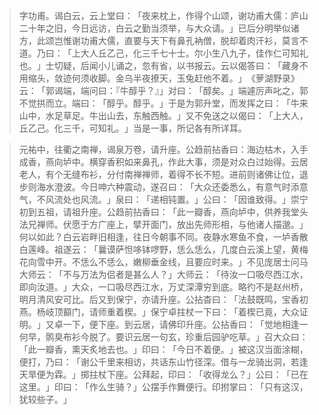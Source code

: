 > 字功甫。谒白云，云上堂曰：​「夜来枕上，作得个山颂，谢功甫大儒：庐山二十年之旧，今日远访，白云之勤当须举，与大众请。​」已后分明举似诸方，此颂岂惟谢功甫大儒，直要与天下有鼻孔衲僧，脱却着肉汗衫，莫言不道。乃曰：​「上大人丘乙己，化三千七十士。尔小生八九子，佳作仁可知礼也。​」士切疑，后闻小儿诵之，忽有省，以书报云。云以偈答曰：​「藏身不用缩头，敛迹何须收脚。金乌半夜撩天，玉兔赶他不着。​」​《萝湖野录》云：​「郭谒端，端问曰：『牛醇乎？』」对曰：​「醇矣。​」端遽厉声叱之，郭不觉拱而立。端曰：​「醇乎。醇乎。​」于是为郭升堂，而发挥之曰：​「牛来山中，水足草足。牛出山去，东触西触。​」又不免送之以偈曰：​「上大人，丘乙己。化三千，可知礼。​」当是一事，所记各有所详耳。

> 元祐中，往衢之南禅，谒泉万卷，请升座。公趋前拈香曰：海边枯木，入手成香，燕向垆中。横穿香积如来鼻孔，作此大事，须是对众白过始得。云居老人，有个无缝布衫，分付南禅禅师，着得不长不短。进前则诸佛让位，退步则海水澄波。今日呻六种震动，遂召曰：​「大众还委悉么，有意气时添意气，不风流处也风流。​」泉曰：​「递相钝置。​」公曰：​「因谁致得。​」崇宁初到五祖，请祖升座。公趋前拈香曰：​「此一瓣香，燕向垆中，供养我堂头法兄禅师。伏愿于方广座上，擘开面门，放出先师形相，与他诸人描邈。​」何以如此？白云岩畔旧相逢，往日今朝事不同。夜静水寒鱼不食，一垆香散白莲峰。祖遂云：​「曩谟萨怛哆钵啰野，恁么恁么，几度白云溪上望，黄梅花向雪中开。不恁么不恁么，嫩柳垂金线，且要应时来。​」不见庞居士问马大师云：​「不与万法为侣者是甚么人？​」大师云：​「待汝一口吸尽西江水，即向汝道。​」大众，一口吸尽西江水，万丈深潭穷到底。略彴不是赵州桥，明月清风安可比。后又到保宁，亦请升座。公拈杳曰：​「法鼓既鸣，宝香初燕。杨岐顶顮门，请师重着楔。​」保宁卓拄杖一下曰：​「着楔已竟，大众证明。​」又卓一下，便下座。到云居，请佛印升座。公拈香曰：​「觉地相逢一何早，鹘臭布衫今脱了。要识云居一句玄，珍重后园驴吃草。​」召大众曰：​「此一瓣香，熏天炙地去也。​」印曰：​「今日不着便。​」被这汉当面涂糊，便打，乃曰：​「谢公千里来相访，共话东山竹径深。借与一龙骑出洞，若逢天旱便为霖。​」掷拄杖下座。公拜起，印曰：​「收得龙么？​」公曰：​「已在这里。​」印曰：​「作么生骑？​」公摆手作舞便行。印拊掌曰：​「只有这汉，犹较些子。​」


